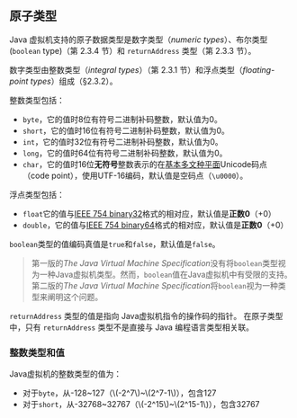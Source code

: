 ## 原子类型

Java 虚拟机支持的原子数据类型是数字类型（*numeric types*）、布尔类型(`boolean` type)（第 2.3.4 节）和 `returnAddress` 类型（第 2.3.3 节）。

数字类型由整数类型（*integral types*）（第 2.3.1 节）和浮点类型（*floating-point types*）组成（§2.3.2）。

整数类型包括：

- `byte`，它的值时8位有符号二进制补码整数，默认值为0。
- `short`，它的值时16位有符号二进制补码整数，默认值为0。
- `int`，它的值时32位有符号二进制补码整数，默认值为0。
- `long`，它的值时64位有符号二进制补码整数，默认值为0。
- `char`，它的值时16位**无符号**整数表示的在[基本多文种平面](https://zh.wikipedia.org/wiki/Unicode%E5%AD%97%E7%AC%A6%E5%B9%B3%E9%9D%A2%E6%98%A0%E5%B0%84#%E5%9F%BA%E6%9C%AC%E5%A4%9A%E6%96%87%E7%A7%8D%E5%B9%B3%E9%9D%A2)Unicode码点（code point），使用UTF-16编码，默认值是空码点（`\u0000`）。

浮点类型包括：

- `float`它的值与[IEEE 754 binary32](https://en.wikipedia.org/wiki/IEEE_754#Basic_and_interchange_formats)格式的相对应，默认值是**正数0**（+0）
- `double`，它的值与[IEEE 754 binary64](https://en.wikipedia.org/wiki/IEEE_754#Basic_and_interchange_formats)格式的相对应，默认值是**正数0**（+0）

`boolean`类型的值编码真值是`true`和`false`，默认值是`false`。

> 第一版的*The Java Virtual Machine Specification*没有将`boolean`类型视为一种Java虚拟机类型。然而，`boolean`值在Java虚拟机中有受限的支持。第二版的*The Java Virtual Machine Specification*将`boolean`视为一种类型来阐明这个问题。

`returnAddress` 类型的值是指向 Java虚拟机指令的操作码的指针。 在原子类型中，只有 `returnAddress` 类型不是直接与 Java 编程语言类型相关联。

### 整数类型和值

Java虚拟机的整数类型的值为：

- 对于`byte`，从-128~127（\\(-2^7\\)~\\(2^7-1\\)），包含127
- 对于`short`，从-32768~32767（\\(-2^15\\)~\\(2^15-1\\)），包含32767

